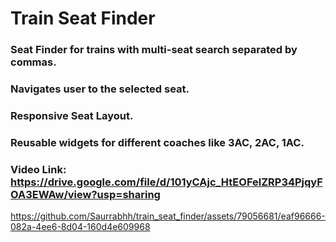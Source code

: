 # Train Seat Finder 
### Seat Finder for trains with multi-seat search separated by commas.
### Navigates user to the selected seat.
### Responsive Seat Layout.
### Reusable widgets for different coaches like 3AC, 2AC, 1AC.

### Video Link: https://drive.google.com/file/d/101yCAjc_HtEOFelZRP34PjqyFOA3EWAw/view?usp=sharing

https://github.com/Saurrabhh/train_seat_finder/assets/79056681/eaf96666-082a-4ee6-8d04-160d4e609968



